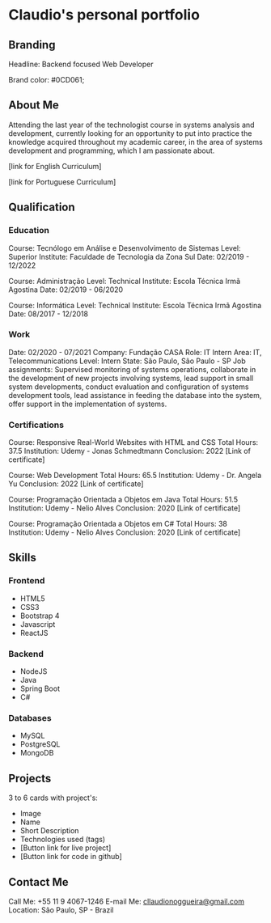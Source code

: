 # Claudio's personal portfolio

## Branding

Headline: Backend focused Web Developer

Brand color: #0CD061;

## About Me

Attending the last year of the technologist course in systems analysis and development, currently looking for an opportunity to put into practice the knowledge acquired throughout my academic career, in the area of systems development and programming, which I am passionate about.

[link for English Curriculum]

[link for Portuguese Curriculum]

## Qualification

### Education

Course: Tecnólogo em Análise e Desenvolvimento de Sistemas
Level: Superior
Institute: Faculdade de Tecnologia da Zona Sul
Date: 02/2019 - 12/2022

Course: Administração
Level: Technical
Institute: Escola Técnica Irmã Agostina
Date: 02/2019 - 06/2020

Course: Informática
Level: Technical
Institute: Escola Técnica Irmã Agostina
Date: 08/2017 - 12/2018

### Work

Date: 02/2020 - 07/2021
Company: Fundação CASA
Role: IT Intern
Area: IT, Telecommunications
Level: Intern
State: São Paulo, São Paulo - SP
Job assignments: Supervised monitoring of systems operations, collaborate in the development of new projects involving systems, lead support in small system developments, conduct evaluation and configuration of systems development tools, lead assistance in feeding the database into the system, offer support in the implementation of systems.

### Certifications

Course: Responsive Real-World Websites with HTML and CSS
Total Hours: 37.5
Institution: Udemy - Jonas Schmedtmann
Conclusion: 2022
[Link of certificate]

Course: Web Development
Total Hours: 65.5
Institution: Udemy - Dr. Angela Yu
Conclusion: 2022
[Link of certificate]

Course: Programação Orientada a Objetos em Java
Total Hours: 51.5
Institution: Udemy - Nelio Alves
Conclusion: 2020
[Link of certificate]

Course: Programação Orientada a Objetos em C#
Total Hours: 38
Institution: Udemy - Nelio Alves
Conclusion: 2020
[Link of certificate]

## Skills

### Frontend

- HTML5
- CSS3
- Bootstrap 4
- Javascript
- ReactJS

### Backend

- NodeJS
- Java
- Spring Boot
- C#

### Databases

- MySQL
- PostgreSQL
- MongoDB

## Projects

3 to 6 cards with project's:

- Image
- Name
- Short Description
- Technologies used (tags)
- [Button link for live project]
- [Button link for code in github]

## Contact Me

Call Me: +55 11 9 4067-1246
E-mail Me: cllaudionoggueira@gmail.com
Location: São Paulo, SP - Brazil
